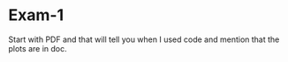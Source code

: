 # Exam-1

Start with PDF and that will tell you when I used code and mention that the plots are in doc.
